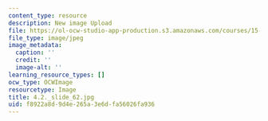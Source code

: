 ```yaml
---
content_type: resource
description: New image Upload
file: https://ol-ocw-studio-app-production.s3.amazonaws.com/courses/15-s21-nuts-and-bolts-of-business-plans-january-iap-2014/f8922a8d9d4e265a3e6dfa56026fa936_4.2._slide_62.jpg
file_type: image/jpeg
image_metadata:
  caption: ''
  credit: ''
  image-alt: ''
learning_resource_types: []
ocw_type: OCWImage
resourcetype: Image
title: 4.2._slide_62.jpg
uid: f8922a8d-9d4e-265a-3e6d-fa56026fa936
---
```

